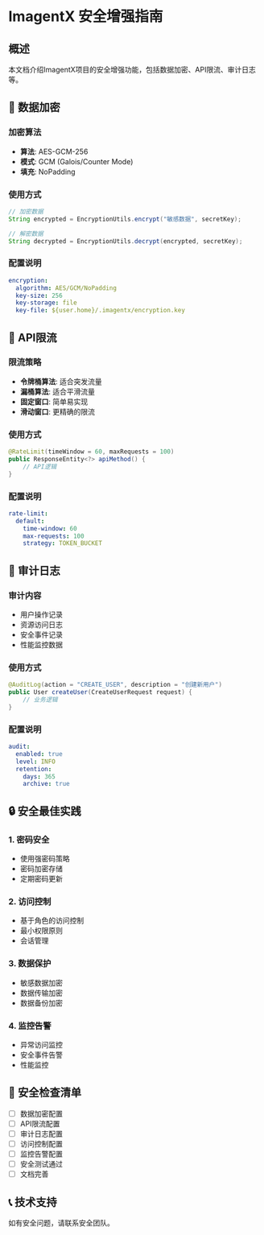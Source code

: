# ImagentX 安全增强指南

## 概述

本文档介绍ImagentX项目的安全增强功能，包括数据加密、API限流、审计日志等。

## 🔐 数据加密

### 加密算法
- **算法**: AES-GCM-256
- **模式**: GCM (Galois/Counter Mode)
- **填充**: NoPadding

### 使用方式

```java
// 加密数据
String encrypted = EncryptionUtils.encrypt("敏感数据", secretKey);

// 解密数据
String decrypted = EncryptionUtils.decrypt(encrypted, secretKey);
```

### 配置说明

```yaml
encryption:
  algorithm: AES/GCM/NoPadding
  key-size: 256
  key-storage: file
  key-file: ${user.home}/.imagentx/encryption.key
```

## 🚦 API限流

### 限流策略
- **令牌桶算法**: 适合突发流量
- **漏桶算法**: 适合平滑流量
- **固定窗口**: 简单易实现
- **滑动窗口**: 更精确的限流

### 使用方式

```java
@RateLimit(timeWindow = 60, maxRequests = 100)
public ResponseEntity<?> apiMethod() {
    // API逻辑
}
```

### 配置说明

```yaml
rate-limit:
  default:
    time-window: 60
    max-requests: 100
    strategy: TOKEN_BUCKET
```

## 📝 审计日志

### 审计内容
- 用户操作记录
- 资源访问日志
- 安全事件记录
- 性能监控数据

### 使用方式

```java
@AuditLog(action = "CREATE_USER", description = "创建新用户")
public User createUser(CreateUserRequest request) {
    // 业务逻辑
}
```

### 配置说明

```yaml
audit:
  enabled: true
  level: INFO
  retention:
    days: 365
    archive: true
```

## 🔒 安全最佳实践

### 1. 密码安全
- 使用强密码策略
- 密码加密存储
- 定期密码更新

### 2. 访问控制
- 基于角色的访问控制
- 最小权限原则
- 会话管理

### 3. 数据保护
- 敏感数据加密
- 数据传输加密
- 数据备份加密

### 4. 监控告警
- 异常访问监控
- 安全事件告警
- 性能监控

## 🚨 安全检查清单

- [ ] 数据加密配置
- [ ] API限流配置
- [ ] 审计日志配置
- [ ] 访问控制配置
- [ ] 监控告警配置
- [ ] 安全测试通过
- [ ] 文档完善

## 📞 技术支持

如有安全问题，请联系安全团队。
